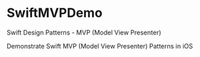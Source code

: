 # SwiftMVPDemo
Swift Design Patterns - MVP (Model View Presenter)

Demonstrate  Swift MVP (Model View Presenter) Patterns in iOS

